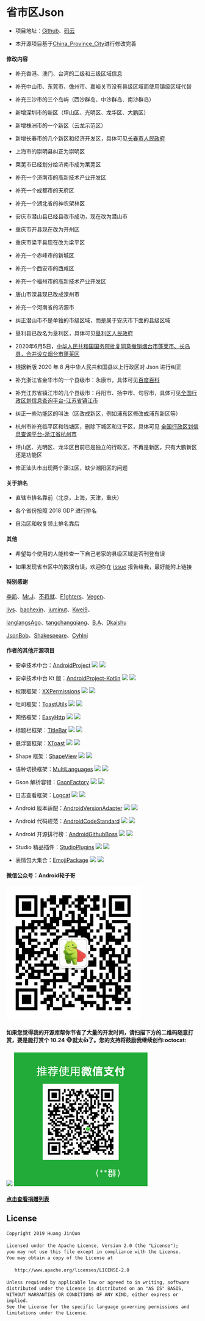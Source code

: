 # 省市区Json

* 项目地址：[Github](https://github.com/getActivity/ProvinceJson)、[码云](https://gitee.com/getActivity/ProvinceJson)

* 本开源项目基于[China\_Province\_City](https://github.com/small-dream/China_Province_City)进行修改完善

#### 修改内容

* 补充香港、澳门、台湾的二级和三级区域信息

* 补充中山市、东莞市、儋州市、嘉峪关市没有县级区域而使用镇级区域代替

* 补充三沙市的三个岛屿（西沙群岛、中沙群岛、南沙群岛）

* 新增深圳市的新区（坪山区、光明区、龙华区、大鹏区）

* 新增株洲市的一个新区（云龙示范区）

* 新增长春市的几个新区和经济开发区，具体可见[长春市人民政府](http://www.changchun.gov.cn/zjzc/)

* 上海市的崇明县纠正为崇明区

* 莱芜市已经划分给济南市成为莱芜区

* 补充一个济南市的高新技术产业开发区

* 补充一个成都市的天府区

* 补充一个湖北省的神农架林区

* 安庆市潜山县已经县改市成功，现在改为潜山市

* 重庆市开县现在改为开州区

* 重庆市梁平县现在改为梁平区

* 补充一个赤峰市的新城区

* 补充一个西安市的西咸区

* 补充一个福州市的高新技术产业开发区

* 唐山市滦县现已改成滦州市

* 补充一个河南省的济源市

* 纠正潜山市不是单独的市级区域，而是属于安庆市下面的县级区域

* 垦利县已改名为垦利区，具体可见[垦利区人民政府](http://www.kenli.gov.cn/)

* 2020年6月5日，[中华人民共和国国务院批复同意撤销烟台市蓬莱市、长岛县，合并设立烟台市蓬莱区](https://baike.baidu.com/item/%E8%93%AC%E8%8E%B1%E5%8C%BA/50835320)

* 根据新版 2020 年 8 月中华人民共和国县以上行政区对 Json 进行纠正

* 补充浙江省金华市的一个县级市：永康市，具体可见[百度百科](https://baike.baidu.com/item/%E6%B0%B8%E5%BA%B7/3441691?fromtitle=%E6%B0%B8%E5%BA%B7%E5%B8%82&fromid=10098746&fr=aladdin)

* 补充江苏省镇江市的几个县级市：丹阳市、扬中市、句容市，具体可见[全国行政区划信息查询平台-江苏省镇江市](http://xzqh.mca.gov.cn/defaultQuery?shengji=%BD%AD%CB%D5%CA%A1%A3%A8%CB%D5%A3%A9&diji=%D5%F2%BD%AD%CA%D0&xianji=%D1%EF%D6%D0%CA%D0)

* 纠正一些功能区的叫法（区改成新区，例如浦东区修改成浦东新区等）

* 杭州市补充临平区和钱塘区，删除下城区和江干区，具体可见 [全国行政区划信息查询平台-浙江省杭州市](http://xzqh.mca.gov.cn/defaultQuery?shengji=%D5%E3%BD%AD%CA%A1%A3%A8%D5%E3%A3%A9&diji=%BA%BC%D6%DD%CA%D0&xianji=-1)

* 坪山区、光明区、龙华区目前已是独立的行政区，不再是新区，只有大鹏新区还是功能区

* 修正汕头市出现两个濠江区，缺少潮阳区的问题

#### 关于排名

* 直辖市排名靠前（北京，上海，天津，重庆）

* 各个省份按照 2018 GDP 进行排名

* 自治区和收复领土排名靠后

#### 其他

* 希望每个使用的人能检查一下自己老家的县级区域是否刊登有误

* 如果发现省市区中的数据有误，欢迎你在 [issue](https://github.com/getActivity/ProvinceJson/issues/new) 报告给我，最好能附上链接

#### 特别感谢

[李凯](https://github.com/EdelweissBubble)、[Mr.J](https://github.com/zhouazhou)、[不将就](https://github.com/pliybird)、[F1ghters](https://github.com/fuxiaoyuandroid)、[Vegen](https://github.com/Vegen)、

[liys](https://github.com/liys666666)、[baohexin](https://github.com/baohexin)、[juminut](https://github.com/juminut)、[Kwei9](https://github.com/Kwei9)、

[langlangsAgo](https://github.com/langlangsAgo)、[tangchangqiang](https://github.com/tangchangqiang)、[B.A](https://github.com/lubaoan)、[Dkaishu](https://github.com/Dkaishu)

[JsonBob](https://github.com/JonsonBob)、[Shakespeare](https://github.com/wnwtest)、[Cyhlnj](https://github.com/Cyhlnj)

#### 作者的其他开源项目

* 安卓技术中台：[AndroidProject](https://github.com/getActivity/AndroidProject) ![](https://img.shields.io/github/stars/getActivity/AndroidProject.svg) ![](https://img.shields.io/github/forks/getActivity/AndroidProject.svg)

* 安卓技术中台 Kt 版：[AndroidProject-Kotlin](https://github.com/getActivity/AndroidProject-Kotlin) ![](https://img.shields.io/github/stars/getActivity/AndroidProject-Kotlin.svg) ![](https://img.shields.io/github/forks/getActivity/AndroidProject-Kotlin.svg)

* 权限框架：[XXPermissions](https://github.com/getActivity/XXPermissions) ![](https://img.shields.io/github/stars/getActivity/XXPermissions.svg) ![](https://img.shields.io/github/forks/getActivity/XXPermissions.svg)

* 吐司框架：[ToastUtils](https://github.com/getActivity/ToastUtils) ![](https://img.shields.io/github/stars/getActivity/ToastUtils.svg) ![](https://img.shields.io/github/forks/getActivity/ToastUtils.svg)

* 网络框架：[EasyHttp](https://github.com/getActivity/EasyHttp) ![](https://img.shields.io/github/stars/getActivity/EasyHttp.svg) ![](https://img.shields.io/github/forks/getActivity/EasyHttp.svg)

* 标题栏框架：[TitleBar](https://github.com/getActivity/TitleBar) ![](https://img.shields.io/github/stars/getActivity/TitleBar.svg) ![](https://img.shields.io/github/forks/getActivity/TitleBar.svg)

* 悬浮窗框架：[XToast](https://github.com/getActivity/XToast) ![](https://img.shields.io/github/stars/getActivity/XToast.svg) ![](https://img.shields.io/github/forks/getActivity/XToast.svg)

* Shape 框架：[ShapeView](https://github.com/getActivity/ShapeView) ![](https://img.shields.io/github/stars/getActivity/ShapeView.svg) ![](https://img.shields.io/github/forks/getActivity/ShapeView.svg)

* 语种切换框架：[MultiLanguages](https://github.com/getActivity/MultiLanguages) ![](https://img.shields.io/github/stars/getActivity/MultiLanguages.svg) ![](https://img.shields.io/github/forks/getActivity/MultiLanguages.svg)

* Gson 解析容错：[GsonFactory](https://github.com/getActivity/GsonFactory) ![](https://img.shields.io/github/stars/getActivity/GsonFactory.svg) ![](https://img.shields.io/github/forks/getActivity/GsonFactory.svg)

* 日志查看框架：[Logcat](https://github.com/getActivity/Logcat) ![](https://img.shields.io/github/stars/getActivity/Logcat.svg) ![](https://img.shields.io/github/forks/getActivity/Logcat.svg)

* Android 版本适配：[AndroidVersionAdapter](https://github.com/getActivity/AndroidVersionAdapter) ![](https://img.shields.io/github/stars/getActivity/AndroidVersionAdapter.svg) ![](https://img.shields.io/github/forks/getActivity/AndroidVersionAdapter.svg)

* Android 代码规范：[AndroidCodeStandard](https://github.com/getActivity/AndroidCodeStandard) ![](https://img.shields.io/github/stars/getActivity/AndroidCodeStandard.svg) ![](https://img.shields.io/github/forks/getActivity/AndroidCodeStandard.svg)

* Android 开源排行榜：[AndroidGithubBoss](https://github.com/getActivity/AndroidGithubBoss) ![](https://img.shields.io/github/stars/getActivity/AndroidGithubBoss.svg) ![](https://img.shields.io/github/forks/getActivity/AndroidGithubBoss.svg)

* Studio 精品插件：[StudioPlugins](https://github.com/getActivity/StudioPlugins) ![](https://img.shields.io/github/stars/getActivity/StudioPlugins.svg) ![](https://img.shields.io/github/forks/getActivity/StudioPlugins.svg)

* 表情包大集合：[EmojiPackage](https://github.com/getActivity/EmojiPackage) ![](https://img.shields.io/github/stars/getActivity/EmojiPackage.svg) ![](https://img.shields.io/github/forks/getActivity/EmojiPackage.svg)

#### 微信公众号：Android轮子哥

![](https://raw.githubusercontent.com/getActivity/Donate/master/picture/official_ccount.png)

#### 如果您觉得我的开源库帮你节省了大量的开发时间，请扫描下方的二维码随意打赏，要是能打赏个 10.24 :monkey_face:就太:thumbsup:了。您的支持将鼓励我继续创作:octocat:

![](https://raw.githubusercontent.com/getActivity/Donate/master/picture/pay_ali.png) ![](https://raw.githubusercontent.com/getActivity/Donate/master/picture/pay_wechat.png)
 
#### [点击查看捐赠列表](https://github.com/getActivity/Donate)

## License

```text
Copyright 2019 Huang JinQun

Licensed under the Apache License, Version 2.0 (the "License");
you may not use this file except in compliance with the License.
You may obtain a copy of the License at

   http://www.apache.org/licenses/LICENSE-2.0

Unless required by applicable law or agreed to in writing, software
distributed under the License is distributed on an "AS IS" BASIS,
WITHOUT WARRANTIES OR CONDITIONS OF ANY KIND, either express or implied.
See the License for the specific language governing permissions and
limitations under the License.
```